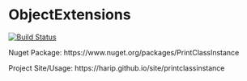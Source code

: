 # ObjectExtensions
<p><a href="https://ci.appveyor.com/api/projects/status/ibo31s7d9vnbyrax/branch/master?svg=true"><img src="https://ci.appveyor.com/api/projects/status/ibo31s7d9vnbyrax/branch/master?svg=true" alt="Build Status" data-canonical-src="https://ci.appveyor.com/api/projects/status/ibo31s7d9vnbyrax/branch/master?svg=true" style="max-width:100%;"></a></p>

<p>Nuget Package: https://www.nuget.org/packages/PrintClassInstance</p>
<p>Project Site/Usage: https://harip.github.io/site/printclassinstance</p>